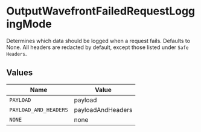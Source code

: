 # OutputWavefrontFailedRequestLoggingMode

Determines which data should be logged when a request fails. Defaults to None.  All headers are redacted by default, except those listed under `Safe Headers`.


## Values

| Name                  | Value                 |
| --------------------- | --------------------- |
| `PAYLOAD`             | payload               |
| `PAYLOAD_AND_HEADERS` | payloadAndHeaders     |
| `NONE`                | none                  |